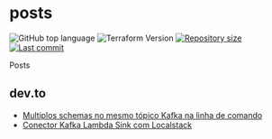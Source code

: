 # posts
![GitHub top language](https://img.shields.io/github/languages/top/adrianoavelino/posts)
![Terraform Version](https://img.shields.io/badge/Terraform-v1.6.4-blue.svg)
[![Repository size](https://img.shields.io/github/repo-size/adrianoavelino/posts)](https://img.shields.io/github/repo-size/adrianoavelino/posts)
[![Last commit](https://img.shields.io/github/last-commit/adrianoavelino/posts)](https://github.com/adrianoavelino/posts/commits/master)

Posts

## dev.to
- [Multiplos schemas no mesmo tópico Kafka na linha de comando](https://dev.to/adrianoavelino/multiplos-schemas-no-mesmo-topico-kafka-na-linha-de-comando-1o0h)
- [Conector Kafka Lambda Sink com Localstack](https://dev.to/adrianoavelino/conector-kafka-lambda-sink-com-localstack-oe0)
